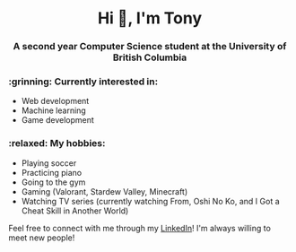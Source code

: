 <h1 align="center">Hi 👋, I'm Tony</h1>
<h3 align="center">A second year Computer Science student at the University of British Columbia</h3>

<h3> :grinning: Currently interested in: </h3> 

* Web development
* Machine learning
* Game development

<h3> :relaxed: My hobbies: </h3>

* Playing soccer
* Practicing piano
* Going to the gym
* Gaming (Valorant, Stardew Valley, Minecraft)
* Watching TV series (currently watching From, Oshi No Ko, and I Got a Cheat Skill in Another World)

Feel free to connect with me through my [LinkedIn](https://linkedin.com/in/tony-fu)! I'm always willing to meet new people!
